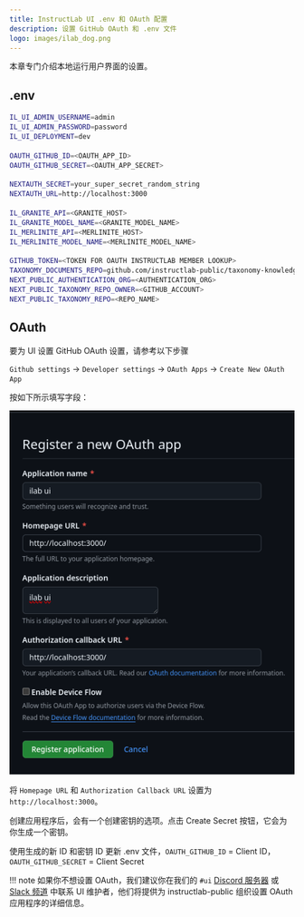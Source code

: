 ```yaml
---
title: InstructLab UI .env 和 OAuth 配置
description: 设置 GitHub OAuth 和 .env 文件
logo: images/ilab_dog.png
---
```


本章专门介绍本地运行用户界面的设置。

## .env

```bash
IL_UI_ADMIN_USERNAME=admin
IL_UI_ADMIN_PASSWORD=password
IL_UI_DEPLOYMENT=dev

OAUTH_GITHUB_ID=<OAUTH_APP_ID>
OAUTH_GITHUB_SECRET=<OAUTH_APP_SECRET>

NEXTAUTH_SECRET=your_super_secret_random_string
NEXTAUTH_URL=http://localhost:3000

IL_GRANITE_API=<GRANITE_HOST>
IL_GRANITE_MODEL_NAME=<GRANITE_MODEL_NAME>
IL_MERLINITE_API=<MERLINITE_HOST>
IL_MERLINITE_MODEL_NAME=<MERLINITE_MODEL_NAME>

GITHUB_TOKEN=<TOKEN FOR OAUTH INSTRUCTLAB MEMBER LOOKUP>
TAXONOMY_DOCUMENTS_REPO=github.com/instructlab-public/taxonomy-knowledge-docs
NEXT_PUBLIC_AUTHENTICATION_ORG=<AUTHENTICATION_ORG>
NEXT_PUBLIC_TAXONOMY_REPO_OWNER=<GITHUB_ACCOUNT>
NEXT_PUBLIC_TAXONOMY_REPO=<REPO_NAME>
```

## OAuth 

要为 UI 设置 GitHub OAuth 设置，请参考以下步骤

`Github settings` -> `Developer settings` -> `OAuth Apps` -> `Create New OAuth App` 

按如下所示填写字段：

![UI OAuth 详情](../images/user-interface/ui_oauth_details.png)

将 `Homepage URL` 和 `Authorization Callback URL` 设置为 `http://localhost:3000`。

创建应用程序后，会有一个创建密钥的选项。点击 Create Secret 按钮，它会为你生成一个密钥。

使用生成的新 ID 和密钥 ID 更新 .env 文件，`OAUTH_GITHUB_ID` = Client ID，`OAUTH_GITHUB_SECRET` = Client Secret

!!! note 
    如果你不想设置 OAuth，我们建议你在我们的 `#ui` [Discord 服务器](https://instructlab.ai/discord) 或 [Slack 频道](https://join.slack.com/t/instruct-lab/shared_invite/zt-2kieyqiz9-zhXSxGnXk6uL_f3hVbD53g) 中联系 UI 维护者，他们将提供为 instructlab-public 组织设置 OAuth 应用程序的详细信息。
